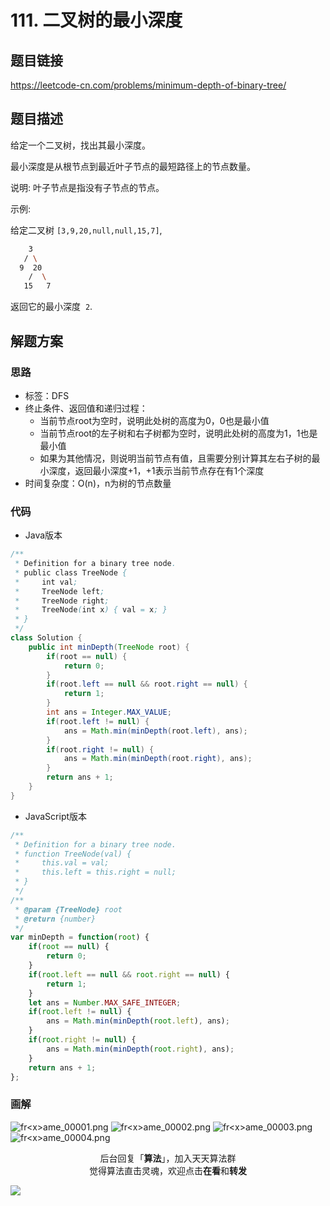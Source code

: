 # 111. 二叉树的最小深度

## 题目链接

https://leetcode-cn.com/problems/minimum-depth-of-binary-tree/

## 题目描述

给定一个二叉树，找出其最小深度。

最小深度是从根节点到最近叶子节点的最短路径上的节点数量。

说明: 叶子节点是指没有子节点的节点。

示例:

给定二叉树 `[3,9,20,null,null,15,7]`,

```bash
    3
   / \
  9  20
    /  \
   15   7
```

返回它的最小深度  `2`.

## 解题方案

### 思路

- 标签：DFS
- 终止条件、返回值和递归过程：
  - 当前节点root为空时，说明此处树的高度为0，0也是最小值
  - 当前节点root的左子树和右子树都为空时，说明此处树的高度为1，1也是最小值
  - 如果为其他情况，则说明当前节点有值，且需要分别计算其左右子树的最小深度，返回最小深度+1，+1表示当前节点存在有1个深度
- 时间复杂度：O(n)，n为树的节点数量

### 代码

- Java版本

```Java
/**
 * Definition for a binary tree node.
 * public class TreeNode {
 *     int val;
 *     TreeNode left;
 *     TreeNode right;
 *     TreeNode(int x) { val = x; }
 * }
 */
class Solution {
    public int minDepth(TreeNode root) {
        if(root == null) {
            return 0;
        }
        if(root.left == null && root.right == null) {
            return 1;
        }
        int ans = Integer.MAX_VALUE;
        if(root.left != null) {
            ans = Math.min(minDepth(root.left), ans);
        }
        if(root.right != null) {
            ans = Math.min(minDepth(root.right), ans);
        }
        return ans + 1;
    }
}
```

- JavaScript版本

```JavaScript
/**
 * Definition for a binary tree node.
 * function TreeNode(val) {
 *     this.val = val;
 *     this.left = this.right = null;
 * }
 */
/**
 * @param {TreeNode} root
 * @return {number}
 */
var minDepth = function(root) {
    if(root == null) {
        return 0;
    }
    if(root.left == null && root.right == null) {
        return 1;
    }
    let ans = Number.MAX_SAFE_INTEGER;
    if(root.left != null) {
        ans = Math.min(minDepth(root.left), ans);
    }
    if(root.right != null) {
        ans = Math.min(minDepth(root.right), ans);
    }
    return ans + 1;
};
```


### 画解

![fr&lt;x&gt;ame_00001.png](https://i.loli.net/2019/07/01/5d1966cde681f79871.png)
![fr&lt;x&gt;ame_00002.png](https://i.loli.net/2019/07/01/5d1966cdd983b28744.png)
![fr&lt;x&gt;ame_00003.png](https://i.loli.net/2019/07/01/5d1966ce3370e83043.png)
![fr&lt;x&gt;ame_00004.png](https://i.loli.net/2019/07/01/5d1966ce5619d14737.png)


<span style="display:block;text-align:center;">后台回复「<strong>算法</strong>」，加入天天算法群</span>
<span style="display:block;text-align:center;">觉得算法直击灵魂，欢迎点击<strong>在看</strong>和<strong>转发</strong></span>

![](https://i.loli.net/2019/05/20/5ce23b33cc01d73486.gif)